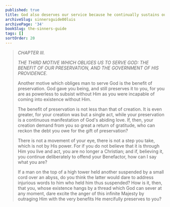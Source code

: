 ```yaml
---
published: true
title: God also deserves our service because he continually sustains our existence
archiveSlug: sinnersguide00luis
archivePage: '34'
bookSlug: the-sinners-guide
tags: []
sortOrder: 20
---
```


> *CHAPTER III.*
>
> *THE THIRD MOTIVE WHICH OBLIGES US TO SERVE GOD: THE BENEFIT OF OUR PRESERVATION, AND THE GOVERNMENT OF HIS PROVIDENCE.*
>
> Another motive which obliges man to serve God is the benefit of preservation. God gave you being, and still preserves it to you, for you are as powerless to subsist without Him as you were incapable of coming into existence without Him.
>
> The benefit of preservation is not less than that of creation. It is even greater, for your creation was but a single act, while your preservation is a continuous manifestation of God's abiding love. If, then, your creation demand from you so great a return of gratitude, who can reckon the debt you owe for the gift of preservation?
>
> There is not a movement of your eye, there is not a step you take, which is not by His power. For if you do not believe that it is through Him you live and act, you are no longer a Christian; and if, believing it, you continue deliberately to offend your Benefactor, how can I say what you are?
>
> If a man on the top of a high tower held another suspended by a small cord over an abyss, do you think the latter would dare to address injurious words to him who held him thus suspended? How is it, then, that you, whose existence hangs by a thread which God can sever at any moment, dare excite the anger of this infinite Majesty by outraging Him with the very benefits He mercifully preserves to you?
